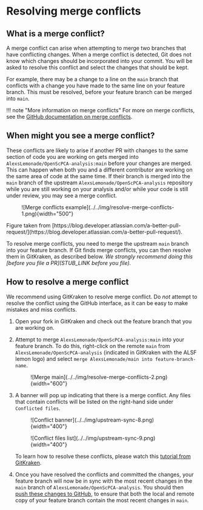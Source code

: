 # Resolving merge conflicts

## What is a merge conflict?

A merge conflict can arise when attempting to merge two branches that have conflicting changes.
When a merge conflict is detected, Git does not know which changes should be incorporated into your commit.
You will be asked to resolve this conflict and select the changes that should be kept.

For example, there may be a change to a line on the `main` branch that conflicts with a change you have made to the same line on your feature branch.
This must be resolved, before your feature branch can be merged into `main`.

!!! note "More information on merge conflicts"
    For more on merge conflicts, see the [GitHub documentation on merge conflicts](https://docs.github.com/en/pull-requests/collaborating-with-pull-requests/addressing-merge-conflicts/about-merge-conflicts).

## When might you see a merge conflict?

These conflicts are likely to arise if another PR with changes to the same section of code you are working on gets merged into `AlexsLemonade/OpenScPCA-analysis:main` before your changes are merged.
This can happen when both you and a different contributor are working on the same area of code at the same time.
If their branch is merged into the `main` branch of the upstream `AlexsLemonade/OpenScPCA-analysis` repository while you are still working on your analysis and/or while your code is still under review, you may see a merge conflict.

<figure markdown="span">
    ![Merge conflicts example](../../img/resolve-merge-conflicts-1.png){width="500"}
</figure>
Figure taken from [https://blog.developer.atlassian.com/a-better-pull-request/](https://blog.developer.atlassian.com/a-better-pull-request/).

To resolve merge conflicts, you need to merge the upstream `main` branch into your feature branch.
If Git finds merge conflicts, you can then resolve them in GitKraken, as described below.
_We strongly recommend doing this [before you file a PR](STUB_LINK before you file)._


## How to resolve a merge conflict

We recommend using GitKraken to resolve merge conflict.
Do _not_ attempt to resolve the conflict using the GitHub interface, as it can be easy to make mistakes and miss conflicts.

1. Open your fork in GitKraken and check out the feature branch that you are working on.

1. Attempt to merge `AlexsLemonade/OpenScPCA-analysis:main` into your feature branch.
To do this, right-click on the remote `main` from `AlexsLemonade/OpenScPCA-analysis` (indicated in GitKraken with the ALSF lemon logo) and select `merge AlexsLemonade/main into feature-branch-name`.

    <figure markdown="span">
        ![Merge main](../../img/resolve-merge-conflicts-2.png){width="600"}
    </figure>

1. A banner will pop up indicating that there is a merge conflict.
Any files that contain conflicts will be listed on the right-hand side under `Conflicted files`.

    <figure markdown="span">
        ![Conflict banner](../../img/upstream-sync-8.png){width="400"}
    </figure>

    <figure markdown="span">
        ![Conflict files list](../../img/upstream-sync-9.png){width="400"}
    </figure>

    To learn how to resolve these conflicts, please watch this [tutorial from GitKraken](https://www.gitkraken.com/learn/git/tutorials/how-to-resolve-merge-conflict-in-git).

1. Once you have resolved the conflicts and committed the changes, your feature branch will now be in sync with the most recent changes in the `main` branch of `AlexsLemonade/OpenScPCA-analysis`.
You should then [push these changes to GitHub](./push-to-origin.md), to ensure that both the local and remote copy of your feature branch contain the most recent changes in `main`.
